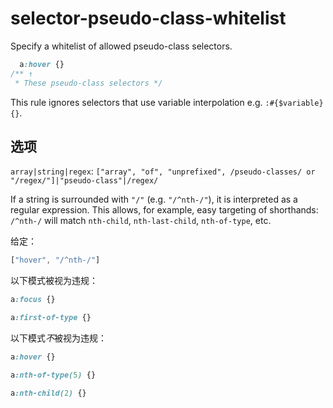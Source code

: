 # selector-pseudo-class-whitelist

Specify a whitelist of allowed pseudo-class selectors.

```css
  a:hover {}
/** ↑
 * These pseudo-class selectors */
```

This rule ignores selectors that use variable interpolation e.g. `:#{$variable} {}`.

## 选项

`array|string|regex`: `["array", "of", "unprefixed", /pseudo-classes/ or "/regex/"]|"pseudo-class"|/regex/`

If a string is surrounded with `"/"` (e.g. `"/^nth-/"`), it is interpreted as a regular expression. This allows, for example, easy targeting of shorthands: `/^nth-/` will match `nth-child`, `nth-last-child`, `nth-of-type`, etc.

给定：

```js
["hover", "/^nth-/"]
```

以下模式被视为违规：

```css
a:focus {}
```

```css
a:first-of-type {}
```

以下模式*不*被视为违规：

```css
a:hover {}
```

```css
a:nth-of-type(5) {}
```

```css
a:nth-child(2) {}
```
